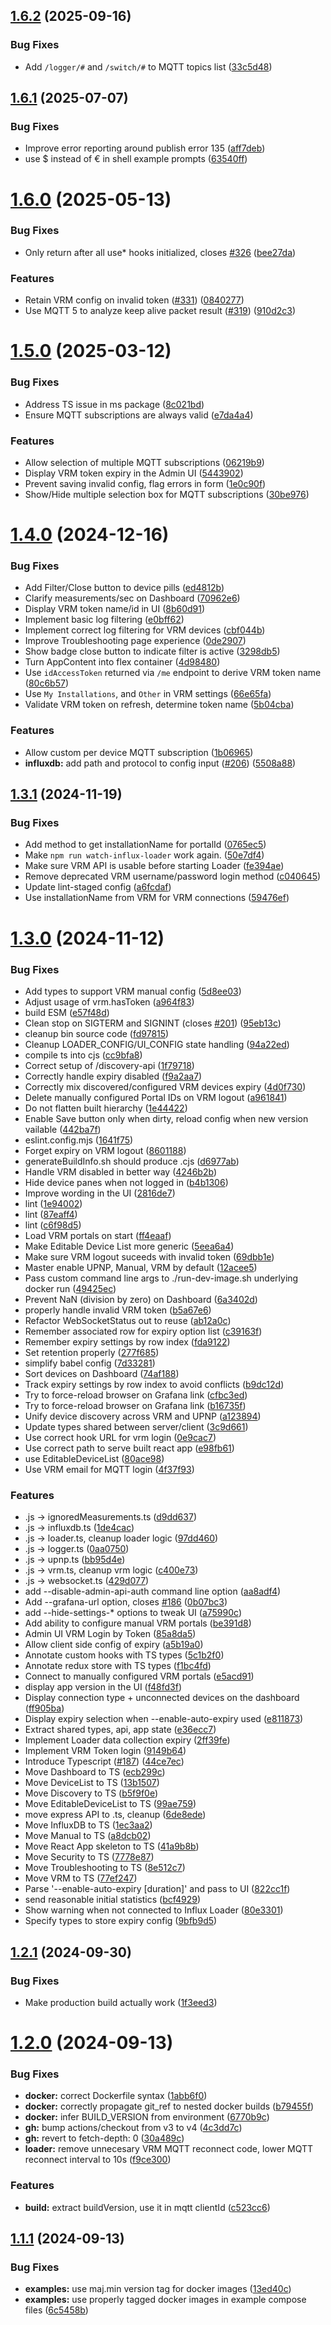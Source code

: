## [1.6.2](https://github.com/victronenergy/venus-influx-loader/compare/1.6.1...1.6.2) (2025-09-16)


### Bug Fixes

* Add `/logger/#` and `/switch/#` to MQTT topics list ([33c5d48](https://github.com/victronenergy/venus-influx-loader/commit/33c5d48c58c99750f46c7c93da755863e2c3d357))

## [1.6.1](https://github.com/victronenergy/venus-influx-loader/compare/1.6.0...1.6.1) (2025-07-07)


### Bug Fixes

* Improve error reporting around publish error 135 ([aff7deb](https://github.com/victronenergy/venus-influx-loader/commit/aff7debecaae7c4d005dc49f8fd75e01be60bfe6))
* use $ instead of € in shell example prompts ([63540ff](https://github.com/victronenergy/venus-influx-loader/commit/63540ff5da5d0777759d48b82b48046f696d4fe3))

# [1.6.0](https://github.com/victronenergy/venus-influx-loader/compare/1.5.0...1.6.0) (2025-05-13)


### Bug Fixes

* Only return after all use* hooks initialized, closes [#326](https://github.com/victronenergy/venus-influx-loader/issues/326) ([bee27da](https://github.com/victronenergy/venus-influx-loader/commit/bee27da9300a34e9003f839624b2e8753b5c2b23))


### Features

* Retain VRM config on invalid token ([#331](https://github.com/victronenergy/venus-influx-loader/issues/331)) ([0840277](https://github.com/victronenergy/venus-influx-loader/commit/08402776e13540e327a33d20889afec63737169f))
* Use MQTT 5 to analyze keep alive packet result ([#319](https://github.com/victronenergy/venus-influx-loader/issues/319)) ([910d2c3](https://github.com/victronenergy/venus-influx-loader/commit/910d2c313da7318b1fa337a7326556090855d727))

# [1.5.0](https://github.com/victronenergy/venus-influx-loader/compare/1.4.0...1.5.0) (2025-03-12)


### Bug Fixes

* Address TS issue in ms package ([8c021bd](https://github.com/victronenergy/venus-influx-loader/commit/8c021bd0caf0ec9321ea58fd6be1e423f280f1cf))
* Ensure MQTT subscriptions are always valid ([e7da4a4](https://github.com/victronenergy/venus-influx-loader/commit/e7da4a46fa87a2fb07ae495fa81b2d77a8511a70))


### Features

* Allow selection of multiple MQTT subscriptions ([06219b9](https://github.com/victronenergy/venus-influx-loader/commit/06219b9f16da826fb902bbb733695205beca54f5))
* Display VRM token expiry in the Admin UI ([5443902](https://github.com/victronenergy/venus-influx-loader/commit/5443902404624b5a962385fc2872c7a9c6eca975))
* Prevent saving invalid config, flag errors in form ([1e0c90f](https://github.com/victronenergy/venus-influx-loader/commit/1e0c90f96228f6f1c13ea1459c34522c64ee2882))
* Show/Hide multiple selection box for MQTT subscriptions ([30be976](https://github.com/victronenergy/venus-influx-loader/commit/30be976a0e75d5df2f1a27dedaabc1f2e54d54fc))

# [1.4.0](https://github.com/victronenergy/venus-influx-loader/compare/1.3.1...1.4.0) (2024-12-16)


### Bug Fixes

* Add Filter/Close button to device pills ([ed4812b](https://github.com/victronenergy/venus-influx-loader/commit/ed4812beb8ac39ed18a3a22531059a9a1a5d53b7))
* Clarify measurements/sec on Dashboard ([70962e6](https://github.com/victronenergy/venus-influx-loader/commit/70962e6d1402b9af21891535f8af8d592ad50376))
* Display VRM token name/id in UI ([8b60d91](https://github.com/victronenergy/venus-influx-loader/commit/8b60d91205a1d43a39d316a45a8d7ff78439f0c3))
* Implement basic log filtering ([e0bff62](https://github.com/victronenergy/venus-influx-loader/commit/e0bff62b0a5d7c1d35c5a132be7d50327c03d254))
* Implement correct log filtering for VRM devices ([cbf044b](https://github.com/victronenergy/venus-influx-loader/commit/cbf044b7518eac668e00106bb553dd802aa2e2ab))
* Improve Troubleshooting page experience ([0de2907](https://github.com/victronenergy/venus-influx-loader/commit/0de290743b43ad66e36d3278c9f205a9624f1d00))
* Show badge close button to indicate filter is active ([3298db5](https://github.com/victronenergy/venus-influx-loader/commit/3298db5c723d9dff355ad8506f795f3c86fb94fd))
* Turn AppContent into flex container ([4d98480](https://github.com/victronenergy/venus-influx-loader/commit/4d98480a0e56cf5af17e1a1358e63e8dca02103f))
* Use `idAccessToken` returned via `/me` endpoint to derive VRM token name ([80c6b57](https://github.com/victronenergy/venus-influx-loader/commit/80c6b578147ebb4ae3299a132164b92752701fc2))
* Use `My Installations`, and `Other` in VRM settings ([66e65fa](https://github.com/victronenergy/venus-influx-loader/commit/66e65fa973d1ea8685cce2700937c1dc2dee548f))
* Validate VRM token on refresh, determine token name ([5b04cba](https://github.com/victronenergy/venus-influx-loader/commit/5b04cbaf92b52fa2f51dabcce9b52be116b1beb8))


### Features

* Allow custom per device MQTT subscription ([1b06965](https://github.com/victronenergy/venus-influx-loader/commit/1b0696562d0fb28e40030a30ee6467b3c39f161c))
* **influxdb:** add path and protocol to config input ([#206](https://github.com/victronenergy/venus-influx-loader/issues/206)) ([5508a88](https://github.com/victronenergy/venus-influx-loader/commit/5508a88c7944138c6040edfbbebbb5d40edd0b36))

## [1.3.1](https://github.com/victronenergy/venus-influx-loader/compare/1.3.0...1.3.1) (2024-11-19)


### Bug Fixes

* Add method to get installationName for portalId ([0765ec5](https://github.com/victronenergy/venus-influx-loader/commit/0765ec5b3c2743e0487c969457acb025833619fd))
* Make `npm run watch-influx-loader` work again. ([50e7df4](https://github.com/victronenergy/venus-influx-loader/commit/50e7df4d7bf1e38623d22d5ee01eef7795316bae))
* Make sure VRM API is usable before starting Loader ([fe394ae](https://github.com/victronenergy/venus-influx-loader/commit/fe394aeb5198184a4f5d990db7d263e1ab166b4b))
* Remove deprecated VRM username/password login method ([c040645](https://github.com/victronenergy/venus-influx-loader/commit/c04064596f28058ace4b2d35d8908b8179542247))
* Update lint-staged config ([a6fcdaf](https://github.com/victronenergy/venus-influx-loader/commit/a6fcdaf2709c3dc21ece3daafc56d48a50ebee24))
* Use installationName from VRM for VRM connections ([59476ef](https://github.com/victronenergy/venus-influx-loader/commit/59476ef758b11621957dec2d60618091341e4cd3))

# [1.3.0](https://github.com/victronenergy/venus-influx-loader/compare/1.2.1...1.3.0) (2024-11-12)


### Bug Fixes

* Add types to support VRM manual config ([5d8ee03](https://github.com/victronenergy/venus-influx-loader/commit/5d8ee03c795118a5353b1a2229e19271241a8156))
* Adjust usage of vrm.hasToken ([a964f83](https://github.com/victronenergy/venus-influx-loader/commit/a964f8373de4956aae4759ece7cce1398c811a8e))
* build ESM ([e57f48d](https://github.com/victronenergy/venus-influx-loader/commit/e57f48dbadc38289d1ccc649f0dcc554879e31d3))
* Clean stop on SIGTERM and SIGNINT (closes [#201](https://github.com/victronenergy/venus-influx-loader/issues/201)) ([95eb13c](https://github.com/victronenergy/venus-influx-loader/commit/95eb13c8f72a1272a312aeda77aad1c3e8873f30))
* cleanup bin source code ([fd97815](https://github.com/victronenergy/venus-influx-loader/commit/fd978153306874a3502ae8f0856cca3ceae4197c))
* Cleanup LOADER_CONFIG/UI_CONFIG state handling ([94a22ed](https://github.com/victronenergy/venus-influx-loader/commit/94a22ed81882f3bff6baf2df6a6e1df002aaa332))
* compile ts into cjs ([cc9bfa8](https://github.com/victronenergy/venus-influx-loader/commit/cc9bfa8d958a096974f815e5a420202235b83d41))
* Correct setup of /discovery-api ([1f79718](https://github.com/victronenergy/venus-influx-loader/commit/1f79718ebae6eb7ba45a7fbe37f78c07251bc65c))
* Correctly handle expiry disabled ([f9a2aa7](https://github.com/victronenergy/venus-influx-loader/commit/f9a2aa7326f4c5ce5723eba8e78ceb60d5a5e17a))
* Correctly mix discovered/configured VRM devices expiry ([4d0f730](https://github.com/victronenergy/venus-influx-loader/commit/4d0f730b899787904cfcbd0cc2fd18b258c4cb14))
* Delete manually configured Portal IDs on VRM logout ([a961841](https://github.com/victronenergy/venus-influx-loader/commit/a961841c7e438ba563e38731079829c0b411a92a))
* Do not flatten built hierarchy ([1e44422](https://github.com/victronenergy/venus-influx-loader/commit/1e44422401873dc4216213dd9330c5122be359d8))
* Enable Save button only when dirty, reload config when new version vailable ([442ba7f](https://github.com/victronenergy/venus-influx-loader/commit/442ba7f2706e449122ce877a78b283ed27d21bb6))
* eslint.config.mjs ([1641f75](https://github.com/victronenergy/venus-influx-loader/commit/1641f7544ab2754b05bf7ccdf4880ba1ea31683f))
* Forget expiry on VRM logout ([8601188](https://github.com/victronenergy/venus-influx-loader/commit/8601188b49a941bf9e53dbb50d86423c402b35e0))
* generateBuildInfo.sh should produce .cjs ([d6977ab](https://github.com/victronenergy/venus-influx-loader/commit/d6977ab40c9dccaf4dd5e59f3140bb8f5e49699e))
* Handle VRM disabled in better way ([4246b2b](https://github.com/victronenergy/venus-influx-loader/commit/4246b2be024917035a9dfd469a3518a293d9f2b0))
* Hide device panes when not logged in ([b4b1306](https://github.com/victronenergy/venus-influx-loader/commit/b4b1306013a6f324cf5006a5a65cc3fa5d318b8b))
* Improve wording in the UI ([2816de7](https://github.com/victronenergy/venus-influx-loader/commit/2816de74f2d50ca6d17b06533253b43c3f96d877))
* lint ([1e94002](https://github.com/victronenergy/venus-influx-loader/commit/1e94002ce1998a92004c9b7d618ee1e35b2850f0))
* lint ([87eaff4](https://github.com/victronenergy/venus-influx-loader/commit/87eaff45b41c0b0404f3b7ce14fa89616b7a5ee9))
* lint ([c6f98d5](https://github.com/victronenergy/venus-influx-loader/commit/c6f98d53c241584d6dd96f99eafe278c8783f8de))
* Load VRM portals on start ([ff4eaaf](https://github.com/victronenergy/venus-influx-loader/commit/ff4eaaf36290a110430b2a128764a06eb518ed42))
* Make Editable Device List more generic ([5eea6a4](https://github.com/victronenergy/venus-influx-loader/commit/5eea6a4ee21ed67218e9fd28177f78e69f4b7cbf))
* Make sure VRM logout suceeds with invalid token ([69dbb1e](https://github.com/victronenergy/venus-influx-loader/commit/69dbb1e268bbfb14b6d158ef0e490c3c8f293bad))
* Master enable UPNP, Manual, VRM by default ([12acee5](https://github.com/victronenergy/venus-influx-loader/commit/12acee501d2274f4cc4de5b10e4b21f6ee7c6ef4))
* Pass custom command line args to ./run-dev-image.sh underlying docker run ([49425ec](https://github.com/victronenergy/venus-influx-loader/commit/49425ecf0b59ff4c0adb4c606e0acbdb79bec7b8))
* Prevent NaN (division by zero) on Dashboard ([6a3402d](https://github.com/victronenergy/venus-influx-loader/commit/6a3402d5351429776ec9614f979a56e33efbc962))
* properly handle invalid VRM token ([b5a67e6](https://github.com/victronenergy/venus-influx-loader/commit/b5a67e6f67715e4258e720e0a90eb8f9e91f9b37))
* Refactor WebSocketStatus out to reuse ([ab12a0c](https://github.com/victronenergy/venus-influx-loader/commit/ab12a0c646b23cd3d5446b8359243c3a3147e2bb))
* Remember associated row for expiry option list ([c39163f](https://github.com/victronenergy/venus-influx-loader/commit/c39163fde8fb92d126176c1f1eb3887ef8108c96))
* Remember expiry settings by row index ([fda9122](https://github.com/victronenergy/venus-influx-loader/commit/fda91220e0e8d09a57734ae88184c2b1d0b7c3cd))
* Set retention properly ([277f685](https://github.com/victronenergy/venus-influx-loader/commit/277f6859b218597e5413ce762155b28dcde11df0))
* simplify babel config ([7d33281](https://github.com/victronenergy/venus-influx-loader/commit/7d332814bb209376c427f6e3f1875a95e53ea208))
* Sort devices on Dashboard ([74af188](https://github.com/victronenergy/venus-influx-loader/commit/74af188fe0a0d0b5f657a675497eedc4d39418a3))
* Track expiry settings by row index to avoid conflicts ([b9dc12d](https://github.com/victronenergy/venus-influx-loader/commit/b9dc12dae63459aa08017e30fd62b8125374400e))
* Try to force-reload browser on Grafana link ([cfbc3ed](https://github.com/victronenergy/venus-influx-loader/commit/cfbc3ed66fec58cd4bca33be42178619245d3b97))
* Try to force-reload browser on Grafana link ([b16735f](https://github.com/victronenergy/venus-influx-loader/commit/b16735fb810c301b7a56ce86402f3f4760d6ac9c))
* Unify device discovery across VRM and UPNP ([a123894](https://github.com/victronenergy/venus-influx-loader/commit/a123894ea2703865343146e3b1df6f696374bb4a))
* Update types shared between server/client ([3c9d661](https://github.com/victronenergy/venus-influx-loader/commit/3c9d6610e2eadfea272504e6ab5a422e40341291))
* Use correct hook URL for vrm login ([0e9cac7](https://github.com/victronenergy/venus-influx-loader/commit/0e9cac7f1858727e5c98fc69121145239fd7d18b))
* Use correct path to serve built react app ([e98fb61](https://github.com/victronenergy/venus-influx-loader/commit/e98fb614d91f225b3862f8937a5b96fe402891ee))
* use EditableDeviceList ([80ace98](https://github.com/victronenergy/venus-influx-loader/commit/80ace98a0089d047aaaeeab9771baa337117602d))
* Use VRM email for MQTT login ([4f37f93](https://github.com/victronenergy/venus-influx-loader/commit/4f37f93c6b1ff9d601e13c34d5bf862258692c03))


### Features

* .js -> ignoredMeasurements.ts ([d9dd637](https://github.com/victronenergy/venus-influx-loader/commit/d9dd6374f982a71edb649a4c8a98c5f77e6e4605))
* .js -> influxdb.ts ([1de4cac](https://github.com/victronenergy/venus-influx-loader/commit/1de4cac08a3c643c1e9f13e1b0dedb814f8164a0))
* .js -> loader.ts, cleanup loader logic ([97dd460](https://github.com/victronenergy/venus-influx-loader/commit/97dd460f562f12bc983d0a3e275cdcbb4a0b881d))
* .js -> logger.ts ([0aa0750](https://github.com/victronenergy/venus-influx-loader/commit/0aa075015eb72184a1cddf521b9ceb48639f8a98))
* .js -> upnp.ts ([bb95d4e](https://github.com/victronenergy/venus-influx-loader/commit/bb95d4e23a65a9bdbcf170e349aa760208ae4989))
* .js -> vrm.ts, cleanup vrm logic ([c400e73](https://github.com/victronenergy/venus-influx-loader/commit/c400e73dae5b8bfc313d36e13bb7f1c42ceab112))
* .js -> websocket.ts ([429d077](https://github.com/victronenergy/venus-influx-loader/commit/429d077288fe6ee29ee2cfba11bc17cc1f7cb0e7))
* add --disable-admin-api-auth command line option ([aa8adf4](https://github.com/victronenergy/venus-influx-loader/commit/aa8adf4f09353cd253b2e7323f6af991fcff0a81))
* Add --grafana-url option, closes [#186](https://github.com/victronenergy/venus-influx-loader/issues/186) ([0b07bc3](https://github.com/victronenergy/venus-influx-loader/commit/0b07bc34f756d3f8e366f359e396d3560a61dc0e))
* add --hide-settings-* options to tweak UI ([a75990c](https://github.com/victronenergy/venus-influx-loader/commit/a75990cedfe008bd70c1a0892573f16e3ec17c0f))
* Add ability to configure manual VRM portals ([be391d8](https://github.com/victronenergy/venus-influx-loader/commit/be391d8dfef4c079260fee0a78468e35e4a2ab6c))
* Admin UI VRM Login by Token ([85a8da5](https://github.com/victronenergy/venus-influx-loader/commit/85a8da53da10488d92938632cc54273f48f6b8f3))
* Allow client side config of expiry ([a5b19a0](https://github.com/victronenergy/venus-influx-loader/commit/a5b19a0dee768e475fb94e6513fc8e8116895376))
* Annotate custom hooks with TS types ([5c1b2f0](https://github.com/victronenergy/venus-influx-loader/commit/5c1b2f07c3628eb052aa10b325cde1c76c1f19e1))
* Annotate redux store with TS types ([f1bc4fd](https://github.com/victronenergy/venus-influx-loader/commit/f1bc4fd197da7909ecea60e81b11d0f42d81e0cb))
* Connect to manually configured VRM portals ([e5acd91](https://github.com/victronenergy/venus-influx-loader/commit/e5acd91b60fffe16ecf5f96906b10a185f640df4))
* display app version in the UI ([f48fd3f](https://github.com/victronenergy/venus-influx-loader/commit/f48fd3f967d170271b896839429ed4274426bd1e))
* Display connection type + unconnected devices on the dashboard ([ff905ba](https://github.com/victronenergy/venus-influx-loader/commit/ff905baafefd761f5a6c58fabe6fbc76e674b5bb))
* Display expiry selection when --enable-auto-expiry used ([e811873](https://github.com/victronenergy/venus-influx-loader/commit/e8118736c87b54236b8e03342b81278c2bf43e14))
* Extract shared types, api, app state ([e36ecc7](https://github.com/victronenergy/venus-influx-loader/commit/e36ecc700d305707714bc98a4b2ca4caabb1f617))
* Implement Loader data collection expiry ([2ff39fe](https://github.com/victronenergy/venus-influx-loader/commit/2ff39febd3cbc8b804bede536a4a250983573fab))
* Implement VRM Token login ([9149b64](https://github.com/victronenergy/venus-influx-loader/commit/9149b645c57b0b5ba9d96f6e6cdc961b512baced))
* Introduce Typescript ([#187](https://github.com/victronenergy/venus-influx-loader/issues/187)) ([44ce7ec](https://github.com/victronenergy/venus-influx-loader/commit/44ce7ec5b0e82d48a4060250340202c17ffd1b8b))
* Move Dashboard to TS ([ecb299c](https://github.com/victronenergy/venus-influx-loader/commit/ecb299c1cc52385c2613de205ec7d7508b98a310))
* Move DeviceList to TS ([13b1507](https://github.com/victronenergy/venus-influx-loader/commit/13b1507552022d1a82db23c7eaf576004c170222))
* Move Discovery to TS ([b5f9f0e](https://github.com/victronenergy/venus-influx-loader/commit/b5f9f0efe22dabca304727e840cb91b3265a2dee))
* Move EditableDeviceList to TS ([99ae759](https://github.com/victronenergy/venus-influx-loader/commit/99ae75965135bb0f73c02a22921f4cde11f0c02a))
* move express API to .ts, cleanup ([6de8ede](https://github.com/victronenergy/venus-influx-loader/commit/6de8ede376125ed72f0ee357606c2f31e50ffc5d))
* Move InfluxDB to TS ([1ec3aa2](https://github.com/victronenergy/venus-influx-loader/commit/1ec3aa25d00f3532f28ddf1573afba21e7ea2827))
* Move Manual to TS ([a8dcb02](https://github.com/victronenergy/venus-influx-loader/commit/a8dcb026c29adba60abae8b00e8ead6c4b1c55a2))
* Move React App skeleton to TS ([41a9b8b](https://github.com/victronenergy/venus-influx-loader/commit/41a9b8bbd035a40ca936c45f3706fd4e1d6c67c1))
* Move Security to TS ([7778e87](https://github.com/victronenergy/venus-influx-loader/commit/7778e8734861d7efa3bc2db6e93bb3b242686f97))
* Move Troubleshooting to TS ([8e512c7](https://github.com/victronenergy/venus-influx-loader/commit/8e512c7d6b69aafb565158f60b0ccc729c759379))
* Move VRM to TS ([77ef247](https://github.com/victronenergy/venus-influx-loader/commit/77ef2475c7b6bf7eeec54f3e2abcbebc3e2913f1))
* Parse '--enable-auto-expiry [duration]' and pass to UI ([822cc1f](https://github.com/victronenergy/venus-influx-loader/commit/822cc1fe6c2c1759a204acf0c39849e6ad3fddbd))
* send reasonable initial statistics ([bcf4929](https://github.com/victronenergy/venus-influx-loader/commit/bcf492901975f960d3823aec8d422d86e8dccfd2))
* Show warning when not connected to Influx Loader ([80e3301](https://github.com/victronenergy/venus-influx-loader/commit/80e3301cdeb905df78c21ec3215ec1bdf4683b42))
* Specify types to store expiry config ([9bfb9d5](https://github.com/victronenergy/venus-influx-loader/commit/9bfb9d5fc9a1e7c2eaea9fa609f5007d57959a07))

## [1.2.1](https://github.com/victronenergy/venus-influx-loader/compare/1.2.0...1.2.1) (2024-09-30)


### Bug Fixes

* Make production build actually work ([1f3eed3](https://github.com/victronenergy/venus-influx-loader/commit/1f3eed354b7d91b89858091973b9e5dc6d9c85bc))

# [1.2.0](https://github.com/victronenergy/venus-influx-loader/compare/1.1.0...1.2.0) (2024-09-13)


### Bug Fixes

* **docker:** correct Dockerfile syntax ([1abb6f0](https://github.com/victronenergy/venus-influx-loader/commit/1abb6f0ee5fb5695b4d10faa56a2988d2ecb3773))
* **docker:** correctly propagate git_ref to nested docker builds ([b79455f](https://github.com/victronenergy/venus-influx-loader/commit/b79455fcf87f8ca3b40d0e84df0d279c44054d10))
* **docker:** infer BUILD_VERSION from environment ([6770b9c](https://github.com/victronenergy/venus-influx-loader/commit/6770b9c9b199cf77609f9f75e5e149f5d752ca41))
* **gh:** bump actions/checkout from v3 to v4 ([4c3dd7c](https://github.com/victronenergy/venus-influx-loader/commit/4c3dd7c7f3cd576098d11ef6516a5ba4584a0a4a))
* **gh:** revert to fetch-depth: 0 ([30a489c](https://github.com/victronenergy/venus-influx-loader/commit/30a489c956076e5c63bea1ec82485aa2983acc2a))
* **loader:** remove unnecesary VRM MQTT reconnect code, lower MQTT reconnect interval to 10s ([f9ce300](https://github.com/victronenergy/venus-influx-loader/commit/f9ce300f5141801198ca55af72e4e7df48065179))


### Features

* **build:** extract buildVersion, use it in mqtt clientId ([c523cc6](https://github.com/victronenergy/venus-influx-loader/commit/c523cc6ca31e15ac26001e34915fd58fafeca408))

## [1.1.1](https://github.com/victronenergy/venus-grafana/compare/1.1.0...1.1.1) (2024-09-13)


### Bug Fixes

* **examples:** use maj.min version tag for docker images ([13ed40c](https://github.com/victronenergy/venus-grafana/commit/13ed40cf3b034a3d7288d6b62c3fe121184b0713))
* **examples:** use properly tagged docker images in example compose files ([6c5458b](https://github.com/victronenergy/venus-grafana/commit/6c5458b435e43acda554a8cad8efa62e264c3775))
